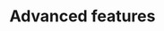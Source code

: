 ---
layout: default
title: Advanced features
nav_order: 30
has_children: true
permalink: /docs/sleep_advanced
---